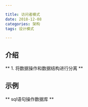 ```yaml
---

title: 访问者模式
date: 2018-12-08
categories: 架构
tags: 设计模式

---
```


## 介绍
** 1.  将数据操作和数据结构进行分离 **

## 示例
** sql语句操作数据库 **
